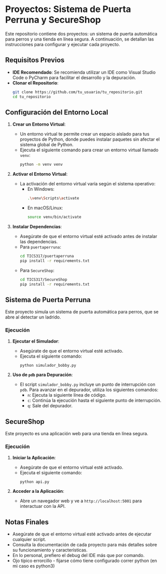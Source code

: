 # Proyectos: Sistema de Puerta Perruna y SecureShop 

Este repositorio contiene dos proyectos: un sistema de puerta automática para perros y una tienda en línea segura. A continuación, se detallan las instrucciones para configurar y ejecutar cada proyecto.

## Requisitos Previos

- **IDE Recomendado**: Se recomienda utilizar un IDE como Visual Studio Code o PyCharm para facilitar el desarrollo y la depuración.
- **Clonar el Repositorio**: 
  ```bash
  git clone https://github.com/tu_usuario/tu_repositorio.git
  cd tu_repositorio
  ```

## Configuración del Entorno Local

1. **Crear un Entorno Virtual**:
   - Un entorno virtual te permite crear un espacio aislado para tus proyectos de Python, donde puedes instalar paquetes sin afectar el sistema global de Python.
   - Ejecuta el siguiente comando para crear un entorno virtual llamado `venv`:
     ```bash
     python -m venv venv
     ```

2. **Activar el Entorno Virtual**:
   - La activación del entorno virtual varía según el sistema operativo:
     - En Windows:
       ```bash
       .\venv\Scripts\activate
       ```
     - En macOS/Linux:
       ```bash
       source venv/bin/activate
       ```

3. **Instalar Dependencias**:
   - Asegúrate de que el entorno virtual esté activado antes de instalar las dependencias.
   - Para `puertaperruna`:
     ```bash
     cd TICS317/puertaperruna
     pip install -r requirements.txt
     ```
   - Para `SecureShop`:
     ```bash
     cd TICS317/SecureShop
     pip install -r requirements.txt
     ```

## Sistema de Puerta Perruna

Este proyecto simula un sistema de puerta automática para perros, que se abre al detectar un ladrido.

### Ejecución

1. **Ejecutar el Simulador**:
   - Asegúrate de que el entorno virtual esté activado.
   - Ejecuta el siguiente comando:
     ```bash
     python simulador_bobby.py
     ```

2. **Uso de `pdb` para Depuración**:
   - El script `simulador_bobby.py` incluye un punto de interrupción con `pdb`. Para avanzar en el depurador, utiliza los siguientes comandos:
     - `n`: Ejecuta la siguiente línea de código.
     - `c`: Continúa la ejecución hasta el siguiente punto de interrupción.
     - `q`: Sale del depurador.


## SecureShop

Este proyecto es una aplicación web para una tienda en línea segura.

### Ejecución

1. **Iniciar la Aplicación**:
   - Asegúrate de que el entorno virtual esté activado.
   - Ejecuta el siguiente comando:
     ```bash
     python api.py
     ```

2. **Acceder a la Aplicación**:
   - Abre un navegador web y ve a `http://localhost:5001` para interactuar con la API.

## Notas Finales

- Asegúrate de que el entorno virtual esté activado antes de ejecutar cualquier script.
- Consulta la documentación de cada proyecto para más detalles sobre su funcionamiento y características.
- En lo personal, prefiero el debug del IDE más que por comando.
- Ojo típico errorcillo - fijarse cómo tiene configurado correr python (en mi caso es python3)

